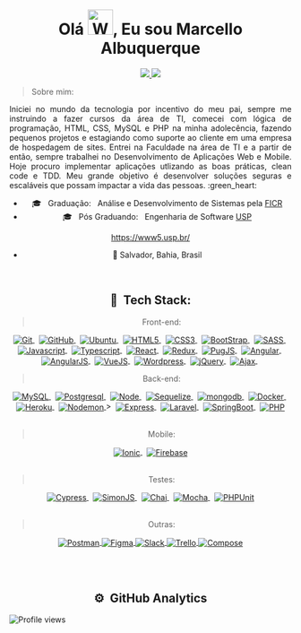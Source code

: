 <h1 align="center">Olá  <img src="https://raw.githubusercontent.com/nixin72/nixin72/master/wave.gif" 
         alt="Waving hand animated gif"
         height="45"
         width="45" />, Eu sou Marcello Albuquerque</h1>

<div align="center">
  <a href="https://www.linkedin.com/in/marcello-albuquerque-b4420065/" target="_blank">
  <img src="https://img.shields.io/badge/-LinkedIn-%230077B5?style=for-the-badge&logo=linkedin&logoColor=white" target="_blank">
</a>
<a href="mailto:marcello.albuca@gmail.com" target="_blank"><img src="https://img.shields.io/badge/Gmail-D14836?style=for-the-badge&logo=gmail&logoColor=white"></a>

<br />
<div align="justify">
    
 >   Sobre mim: 
  
  <p>Iniciei no mundo da tecnologia por incentivo do meu pai, sempre me instruindo a fazer cursos da área de TI, comecei com lógica de programação, HTML, CSS, MySQL e PHP na minha adolecência, fazendo pequenos projetos e estagiando como suporte ao cliente em uma empresa de hospedagem de sites. Entrei na Faculdade na área de TI e a partir de então, sempre trabalhei no Desenvolvimento de Aplicações Web e Mobile. Hoje procuro implementar aplicações utlizando as boas práticas, clean code e TDD. Meu grande objetivo é desenvolver soluções seguras e escaláveis que possam impactar a vida das pessoas. :green_heart:</p>
</div>

 
  -   :mortar_board: &nbsp; Graduação:  &nbsp; Análise e Desenvolvimento de Sistemas pela [FICR](https://ficr.catolica.edu.br/portal)
  -   :mortar_board: &nbsp; Pós Graduando:  &nbsp; Engenharia de Software [USP](https://www5.usp.br/)

https://www5.usp.br/
  
  -   :round_pushpin: Salvador, Bahia, Brasil  


<br />
         
## :robot: &nbsp;Tech Stack:

> Front-end:
<a href="https://git-scm.com/" target="_blank">
  <img align="center" src="https://img.shields.io/badge/-Git-414141?style=flat&logo=git" alt="Git"/>
</a>&nbsp;
<a href="https://github.com/" target="_blank">
  <img align="center" src="https://img.shields.io/badge/-GitHub-414141?style=flat&logo=github" alt="GitHub"/>
</a>&nbsp;
<a href="https://ubuntu.com" target="_blank">
  <img align="center" src="https://img.shields.io/badge/-Ubuntu-414141?style=flat&logo=ubuntu" alt="Ubuntu"/>
</a>&nbsp;
<a href="https://www.w3c.br/Cursos/CursoHTML5" target="_blank">
  <img align="center" src="https://img.shields.io/badge/-HTML5-414141?style=flat&logo=html5" alt="HTML5"/>
</a>&nbsp;
<a href="https://www.w3c.br/Cursos/CursoCSS3/" target="_blank">
  <img align="center" src="https://img.shields.io/badge/-CSS3-414141?style=flat&logo=css3" alt="CSS3"/>
</a>&nbsp;
<a href="https://getbootstrap.com/docs/5.2/getting-started/introduction/" target="_blank">
  <img align="center" src="https://img.shields.io/badge/-BootStrap-414141?style=flat&logo=bootstrap" alt="BootStrap"/>
</a>&nbsp;
<a href="https://sass-lang.com/documentation" target="_blank">
  <img align="center" src="https://img.shields.io/badge/-SASS-414141?style=flat&logo=sass" alt="SASS"/>
</a>&nbsp;
<a href="https://www.w3schools.com/js/" target="_blank">
  <img align="center" src="https://img.shields.io/badge/-Javascript-414141?style=flat&logo=javascript" alt="Javascript"/>
</a>&nbsp;
<a href="https://www.typescriptlang.org/docs/" target="_blank">
  <img align="center" src="https://img.shields.io/badge/-Typescript-414141?style=flat&logo=typescript" alt="Typescript"/>
</a>&nbsp;
<a href="https://pt-br.reactjs.org/" target="_blank">
  <img align="center" src="https://img.shields.io/badge/-React-414141?style=flat&logo=react" alt="React"/>
</a>&nbsp;
         
 <a href="https://redux.js.org/" target="_blank">
  <img align="center" src="https://img.shields.io/badge/-Redux-414141?style=flat&logo=Redux" alt="Redux"/>
 </a>&nbsp;
         
<a href="https://pugjs.org/api/getting-started.html" target="_blank">
  <img align="center" src="https://img.shields.io/badge/-PugJS-414141?style=flat&logo=PugJS" alt="PugJS"/>
 </a>&nbsp;
        
<a href="https://angular.io/" target="_blank">
<img align="center" src="https://img.shields.io/badge/-Angular-414141?style=flat&logo=angular" alt="Angular"/>
</a>&nbsp;
         
<a href="https://angularjs.org" target="_blank">
<img align="center" src="https://img.shields.io/badge/-Angularjs-414141?style=flat&logo=angularjs" alt="AngularJS"/>
</a>&nbsp;
         
 <a href="https://vuejs.org/" target="_blank">
<img align="center" src="https://img.shields.io/badge/-VueJS-414141?style=flat&logo=VueJS" alt="VueJS"/>
</a>&nbsp;
            
<a href="https://br.wordpress.org/" target="_blank">
  <img align="center" src="https://img.shields.io/badge/-Wordpress-414141?style=flat&logo=wordpress" alt="Wordpress"/>
</a>&nbsp;
         
<a href="https://jquery.com/" target="_blank">
  <img align="center" src="https://img.shields.io/badge/-jQuery-414141?style=flat&logo=jQuery" alt="jQuery"/>
</a>&nbsp;
         
<a href="https://api.jquery.com/jquery.ajax/" target="_blank">
  <img align="center" src="https://img.shields.io/badge/-Ajax-414141?style=flat&logo=Ajax" alt="Ajax"/>
</a>&nbsp;
         

> Back-end:
<a href="https://www.mysql.com/" target="_blank">
  <img align="center" src="https://img.shields.io/badge/-MySQL-414141?style=flat&logo=mysql" alt="MySQL"/>
</a>&nbsp;
         
<a href="https://www.postgresql.org/" target="_blank">
  <img align="center" src="https://img.shields.io/badge/-Postgresql-414141?style=flat&logo=postgresql" alt="Postgresql"/>
</a>&nbsp;
         
<a href="https://nodejs.org/en/" target="_blank">
  <img align="center" src="https://img.shields.io/badge/-NodeJs-414141?style=flat&logo=node.js" alt="Node"/>
</a>&nbsp;  
         
<a href="https://sequelize.org/docs/v6/getting-started/" target="_blank">
  <img align="center" src="https://img.shields.io/badge/-Sequelize-414141?style=flat&logo=sequelize" alt="Sequelize"/>
</a>&nbsp;

<a href="https://cloud.mongodb.com/" target="_blank">
  <img align="center" src="https://img.shields.io/badge/-Mongo-414141?style=flat&logo=mongodb" alt="mongodb"/>
</a>&nbsp;
         
<a href="https://docs.docker.com/" target="_blank">
  <img align="center" src="https://img.shields.io/badge/-Docker-414141?style=flat&logo=docker" alt="Docker"/>
</a>&nbsp;
         
<a href="https://heroku.com/" target="_blank">
  <img align="center" src="https://img.shields.io/badge/-Heroku-414141?style=flat&logo=heroku" alt="Heroku"/>
</a>&nbsp;
         
 <a href="https://nodemon.io/" target="_blank">
  <img align="center" src="https://img.shields.io/badge/-nodemon-414141?style=flat&logo=nodemon" alt="Nodemon"/>
</a>>&nbsp;
         
<a href="https://expressjs.com/pt-br/" target="_blank">
  <img align="center" src="https://img.shields.io/badge/-Express-414141?style=flat&logo=Express" alt="Express"/>
</a>&nbsp;
         
<a href="https://laravel.com/" target="_blank">
  <img align="center" src="https://img.shields.io/badge/-Laravel-414141?style=flat&logo=Laravel" alt="Laravel"/>
</a>&nbsp;
         
<a href="https://spring.io/" target="_blank">
  <img align="center" src="https://img.shields.io/badge/-SpringBoot-414141?style=flat&logo=SpringBoot" alt="SpringBoot"/>
</a>&nbsp;
         
<a href="https://www.php.net/" target="_blank">
  <img align="center" src="https://img.shields.io/badge/-PHP-414141?style=flat&logo=PHP" alt="PHP"/>
</a><br />&nbsp;
                
> Mobile:

<a href="https://ionicframework.com/docs/" target="_blank">
  <img align="center" src="https://img.shields.io/badge/-Ionic-414141?style=flat&logo=ionic" alt="Ionic"/>
</a>&nbsp;
<a href="https://firebase.google.com/" target="_blank">
  <img align="center" src="https://img.shields.io/badge/-Firebase-414141?style=flat&logo=firebase" alt="Firebase"/>
</a><br />&nbsp;

> Testes:

<a href="https://docs.cypress.io/guides/overview/why-cypress" target="_blank">
  <img align="center" src="https://img.shields.io/badge/-Cypress-414141?style=flat&logo=cypress" alt="Cypress"/>
</a>&nbsp;
         
<a href="https://pugjs.org/api/getting-started.html" target="_blank">
  <img align="center" src="https://img.shields.io/badge/-SinonJS-414141?style=flat&logo=SinonJS" alt="SimonJS"/>
</a>&nbsp;
         
<a href="https://www.chaijs.com/" target="_blank">
  <img align="center" src="https://img.shields.io/badge/-Chai-414141?style=flat&logo=Chai" alt="Chai"/>
</a>&nbsp;
         
<a href="https://mochajs.org/" target="_blank">
  <img align="center" src="https://img.shields.io/badge/-Mocha-414141?style=flat&logo=Mocha" alt="Mocha"/>
</a>&nbsp;
         
<a href="https://phpunit.de/" target="_blank">
  <img align="center" src="https://img.shields.io/badge/-PHPUnit-414141?style=flat&logo=PHPUnit" alt="PHPUnit"/>
</a><br />&nbsp;
         
> Outras:

<a href="https://www.postman.com/" target="_blank">
  <img align="center" src="https://img.shields.io/badge/-Postman-414141?style=flat&logo=postman" alt="Postman"/>
</a>

<a href="https://www.figma.com/" target="_blank">
  <img align="center" src="https://img.shields.io/badge/-Figma-414141?style=flat&logo=figma" alt="Figma"/>
</a>
<a href="https://slack.com" target="_blank">
  <img align="center" src="https://img.shields.io/badge/-Slack-414141?style=flat&logo=slack" alt="Slack"/>
</a>
<a href="https://trello.com/" target="_blank">
  <img align="center" src="https://img.shields.io/badge/-Trello-414141?style=flat&logo=trello" alt="Trello"/>
</a>
         
<a href="https://getcomposer.org/" target="_blank">
  <img align="center" src="https://img.shields.io/badge/-Compose-414141?style=flat&logo=Compose" alt="Compose"/>
</a>
         
         
<br><br>
         
 
## ⚙️ &nbsp;GitHub Analytics
         
<div align="left">
<p align="left"> <img src="https://komarev.com/ghpvc/?username=marcelloalbuca&color=yellow" alt="Profile views" /> </p>
<!-- <img height="180em" src="https://github-readme-stats.vercel.app/api?username=marcelloalbuca&show_icons=true&theme=radical" /> -->
 </div>
